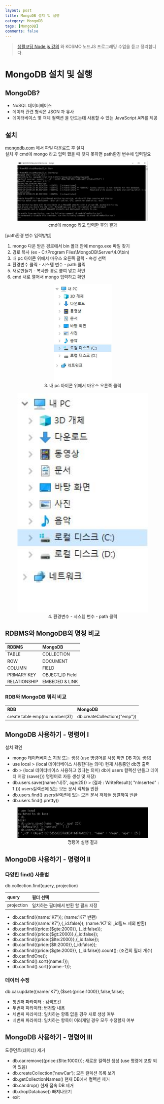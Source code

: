 ```yaml
---
layout: post
title: MongoDB 설치 및 실행
category: MongoDB
tags: [MongoDB]
comments: false
---
```


> [생활코딩 Node.js 강의](https://www.inflearn.com/course/nodejs-%EA%B0%95%EC%A2%8C-%EC%83%9D%ED%99%9C%EC%BD%94%EB%94%A9#) 와 KOSMO 노드JS 프로그래밍 수업을 듣고 정리합니다.  

# MongoDB 설치 및 실행

## MongoDB?

- NoSQL 데이터베이스
- 데이터 관련 형식은 JSON 과 유사
- 데이터베이스 및 객체 컬렉션 을 만드는데 사용할 수 있는 JavaScript API를 제공

## 설치

[mongodb.com](https://www.mongodb.com) 에서 파일 다운로드 후 설치  
설치 후 cmd에 mongo 라고 입력 했을 때 찾지 못하면 path환경 변수에 입력필요  

<center>
<figure>
<img src="/assets/post-img/mongodb/mongo-strart.jpg" alt="" width="700">
<figcaption>cmd에 mongo 라고 입력한 후의 결과</figcaption>
</figure>
</center>

[path환경 변수 입력방법]
1. mongo 다운 받은 경로에서 bin 폴더 안에 mongo.exe 파일 찾기
1. 경로 복사 (ex - C:\Program Files\MongoDB\Server\4.0\bin)
1. 내 pc 아이콘 위에서 마우스 오른쪽 클릭 - 속성 선택
1. 환경변수 클릭 - 시스템 변수 - path 클릭
1. 새로만들기 - 복사한 경로 붙여 넣고 확인
1. cmd 새로 열어서 mongo 입력하고 확인

<center>
<figure>
<img src="/assets/post-img/mongodb/how-to-path1.jpg">
<figcaption>3. 내 pc 아이콘 위에서 마우스 오른쪽 클릭</figcaption>
</figure>
</center>

<center>
<figure>
<img src="/assets/post-img/mongodb/how-to-path1.jpg" alt="" width="800">
<figcaption>4. 환경변수 - 시스템 변수 - path 클릭</figcaption>
</figure>
</center>

## RDBMS와 MongoDB의 명칭 비교

| RDBMS | MongoDB | 
|:--------|:--------|
| TABLE | COLLECTION |
| ROW | DOCUMENT |
| COLUMN | FIELD |
| PRIMARY KEY | OBJECT_ID Field |
| RELATIONSHIP | EMBEDED & LINK |

### RDB와 MongoDB 쿼리 비교

| RDB | MongoDB | 
|:--------|:--------|
| create table emp(no number(3)) | db.createCollection({"emp"}) |

## MongoDB 사용하기 - 명령어 I

설치 확인
- mongo 
데이터베이스 지정 또는 생성 (use 명령어를 사용 하면 DB 자동 생성)
- use local > (local 데이터베이스 사용한다는 의미)
현재 사용중인 db명 출력
- db > (local 데이터베이스 사용하고 있다는 의미)
db에 users 컬렉션 만들고 데이터 저장 (save({}) 명령어로 자동 생성 및 저장)
- db.users.save({name:'네주', age:25}) > (결과 : WriteResult({ "nInserted" : 1 }))
users컬렉션에 있는 모든 문서 객체들 반환
- db.users.find() 
users컬렉션에 있는 모든 문서 객체들 <u>정렬하여</u> 반환
- db.users.find().pretty()

<center>
<figure>
<img src="/assets/post-img/mongodb/mongo-use-local.png" alt="">
<figcaption>명령어 실행 결과</figcaption>
</figure>
</center>

## MongoDB 사용하기 - 명령어 II

### 다양한 find() 사용법

db.collection.find(query, projection)  

| query | 필더 선택 | 
|:--------|:--------|
| projection| 일치하는 필더에서 반환 할 필드 지정 |

- db.car.find({name:'K7'}); (name:'K7' 반환)
- db.car.find({name:'K7'},{_id:false}); (name:'K7'의 _id필드 제외 반환)
- db.car.find({price:{$gte:2000}}, {_id:false});
- db.car.find({price:{$gt:2000}},{_id:false});
- db.car.find({price:{$lte:2000}},{_id:false});
- db.car.find({price:{$lt:2000}},{_id:false});
- db.car.find({price:{$gte:2000}}, {_id:false}).count(); (조건의 필더 개수)
- db.car.findOne();
- db.car.find().sort({name:1});
- db.car.find().sort({name:-1});

### 데이터 수정

db.car.update({name:'K7'},{$set:{price:1000}},false,false);
- 첫번째 파라미터 : 검색조건
- 두번째 파라미터: 변경할 내용
- 세번째 파라미터: 일치하는 항목 없을 경우 새로 생성 여부
- 네번째 파라미터: 일치하는 항목이 여러개일 경우 모두 수정할지 여부

## MongoDB 사용하기 - 명령어 III

도큐먼트(데이터) 제거
- db.car.remove({price:{$lte:1000}});
새로운 컬렉션 생성 (use 명령에 포함 되어 있음)
- db.createCollection('newCar');
모든 컬렉션 목록 보기
- db.getCollectionNames()
현재 DB에서 컬렉션 제거
- db.car.drop()
현재 접속 DB 제거
- db.dropDatabase()
빠져나오기
- exit
